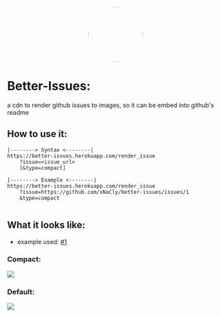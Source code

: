<p align="center">
    <img style="border-radius: 100px" width="128" height="128" src="https://avatars0.githubusercontent.com/u/47723417?s=460&amp;u=10c488f1c4e0644b839df15ecefbfef2a9869305&amp;v=4">
</p>

# Better-Issues:

a cdn to render github issues to images, so it can be embed into github's readme

## How to use it:
```
|--------> Syntax <--------|
https://better-issues.herokuapp.com/render_issue
    ?issue=<issue_url>
    [&type=compact]
    
|--------> Example <--------|
https://better-issues.herokuapp.com/render_issue
    ?issue=https://github.com/xNaCly/better-issues/issues/1
    &type=compact
    
```

## What it looks like:

-   example used: [#1](https://github.com/xNaCly/better-issues/issues/1)

### Compact:

<img src="https://better-issues.herokuapp.com/render_issue?issue=https://github.com/xNaCly/better-issues/issues/1&type=compact">

### Default:
<kbd>
  <img src="https://better-issues.herokuapp.com/render_issue?issue=https://github.com/xNaCly/better-issues/issues/1">
</kbd>
